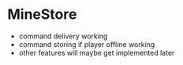 # MineStore
- command delivery working
- command storing if player offline working
- other features will maybe get implemented later
